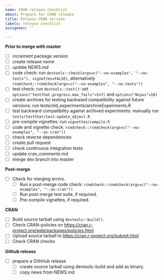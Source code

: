 ```yaml
---
name: CRAN release checklist
about: Prepare for CRAN release
title: Release CRAN version
labels: release checklist
assignees: ''

---
```


**Prior to merge with master**
- [ ] increment package version
- [ ] create release name
- [ ] update NEWS.md
- [ ] code check: run `devtools::check(args=c("--no-examples", "--no-tests"), vignettes=FALSE)`, alternatively `rcmdcheck::rcmdcheck(args=c("--no-examples", "--no-tests"))`
- [ ] test check: run `devtools::test()`: set `options("testthat.progress.max_fails"=Inf)` and `options("Ncpus"=10)`
- [ ] create archives for testing backward compatibility against future versions: run tests/old_experiments/archiveExperiments.R
- [ ] test backward compatibility against archived experiments: manually run `tests/testthat/test-update_object.R`
- [ ] pre-compile vignettes: run `vignettes/compile.R`
- [ ] code and vignette check: `rcmdcheck::rcmdcheck(args=c("--no-examples", "--as-cran"))`
- [ ] check reverse dependencies
- [ ] create pull request
- [ ] check continuous integration tests
- [ ] update cran_comments.md
- [ ] merge dev branch into master

**Post-merge**
- [ ] Check for merging errors.
  - [ ] Run a post-merge code check: `rcmdcheck::rcmdcheck(args=c("--no-examples", "--as-cran"))`
  - [ ] Run post-merge test suite, if required.
  - [ ] Pre-compile vignettes, if required.

**CRAN**
- [ ] Build source tarball using `devtools::build()`.
- [ ] Check CRAN-policies on https://cran.r-project.org/web/packages/policies.html
- [ ] Upload source tarball to https://cran.r-project.org/submit.html
- [ ] Check CRAN checks

**Github release**
- [ ] prepare a GithHub release
  - [ ] create source tarball using devtools::build and add as binary.
  - [ ] copy news from NEWS.md
